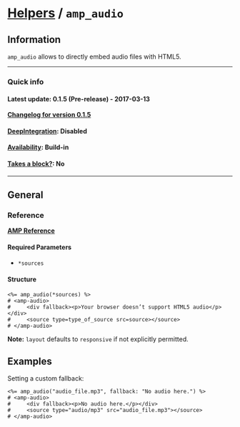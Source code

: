 
# [Helpers](https://github.com/jonhue/amphtml/tree/master/lib/amphtml/helpers/docs#amp-html-helpers) / `amp_audio`


## Information

`amp_audio` allows to directly embed audio files with HTML5.

---

### Quick info

#### Latest update: 0.1.5 (Pre-release) - 2017-03-13

[**Changelog for version 0.1.5**](https://github.com/jonhue/amphtml/blob/master/CHANGELOG.md#015-pre-release---2017-03-13)

#### [DeepIntegration](https://github.com/jonhue/amphtml/tree/master/lib/amphtml/helpers/docs#deepintegration-helpers): Disabled

#### [Availability](https://github.com/jonhue/amphtml/tree/master/lib/amphtml/helpers/docs#availability-of-helpers): Build-in

#### [Takes a block?](https://github.com/jonhue/amphtml/tree/master/lib/amphtml/helpers/docs#takes-a-block): No

---

## General

### Reference

[**AMP Reference**](https://www.ampproject.org/docs/reference/components/media/amp-audio)

#### Required Parameters

* `*sources`

#### Structure

    <%= amp_audio(*sources) %>
    # <amp-audio>
    #     <div fallback><p>Your browser doesn’t support HTML5 audio</p></div>
    #     <source type=type_of_source src=source></source>
    # </amp-audio>

**Note:** `layout` defaults to `responsive` if not explicitly permitted.


## Examples

Setting a custom fallback:

    <%= amp_audio("audio_file.mp3", fallback: "No audio here.") %>
    # <amp-audio>
    #     <div fallback><p>No audio here.</p></div>
    #     <source type="audio/mp3" src="audio_file.mp3"></source>
    # </amp-audio>
